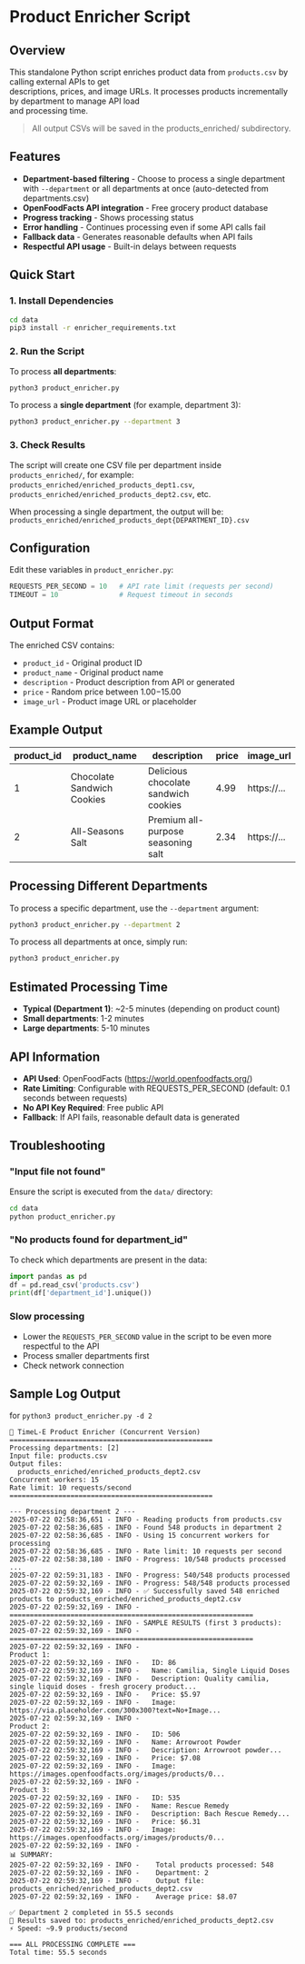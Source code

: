 # Product Enricher Script

## Overview
This standalone Python script enriches product data from `products.csv` by calling external APIs to get  
descriptions, prices, and image URLs. It processes products incrementally by department to manage API load  
and processing time.

> All output CSVs will be saved in the products_enriched/ subdirectory.

## Features
- **Department-based filtering** - Choose to process a single department with `--department` or all departments at once (auto-detected from departments.csv)
- **OpenFoodFacts API integration** - Free grocery product database
- **Progress tracking** - Shows processing status
- **Error handling** - Continues processing even if some API calls fail
- **Fallback data** - Generates reasonable defaults when API fails
- **Respectful API usage** - Built-in delays between requests

## Quick Start

### 1. Install Dependencies
```bash
cd data
pip3 install -r enricher_requirements.txt
```

### 2. Run the Script
To process **all departments**:
```bash
python3 product_enricher.py
```

To process a **single department** (for example, department 3):
```bash
python3 product_enricher.py --department 3
```

### 3. Check Results
The script will create one CSV file per department inside `products_enriched/`, for example:  
`products_enriched/enriched_products_dept1.csv`, `products_enriched/enriched_products_dept2.csv`, etc.

When processing a single department, the output will be:   
`products_enriched/enriched_products_dept{DEPARTMENT_ID}.csv`

## Configuration

Edit these variables in `product_enricher.py`:

```python
REQUESTS_PER_SECOND = 10   # API rate limit (requests per second)
TIMEOUT = 10               # Request timeout in seconds
```

## Output Format

The enriched CSV contains:
- `product_id` - Original product ID
- `product_name` - Original product name  
- `description` - Product description from API or generated
- `price` - Random price between $1.00-$15.00
- `image_url` - Product image URL or placeholder

## Example Output


| product_id | product_name               | description                          | price | image_url       |
|------------|----------------------------|--------------------------------------|-------|-----------------|
| 1          | Chocolate Sandwich Cookies | Delicious chocolate sandwich cookies | 4.99  | https://...     |
| 2          | All-Seasons Salt           | Premium all-purpose seasoning salt   | 2.34  | https://...     |


## Processing Different Departments

To process a specific department, use the `--department` argument:

```bash
python3 product_enricher.py --department 2
```
To process all departments at once, simply run:

```bash
python3 product_enricher.py
```

## Estimated Processing Time

- **Typical (Department 1)**: ~2-5 minutes (depending on product count)
- **Small departments**: 1-2 minutes
- **Large departments**: 5-10 minutes

## API Information

- **API Used**: OpenFoodFacts (https://world.openfoodfacts.org/)
- **Rate Limiting**: Configurable with REQUESTS_PER_SECOND (default: 0.1 seconds between requests)
- **No API Key Required**: Free public API
- **Fallback**: If API fails, reasonable default data is generated

## Troubleshooting

### "Input file not found"
Ensure the script is executed from the `data/` directory:
```bash
cd data
python product_enricher.py
```

### "No products found for department_id"
To check which departments are present in the data:
```python
import pandas as pd
df = pd.read_csv('products.csv')
print(df['department_id'].unique())
```

### Slow processing
- Lower the `REQUESTS_PER_SECOND` value in the script to be even more respectful to the API
- Process smaller departments first
- Check network connection

## Sample Log Output

for `python3 product_enricher.py -d 2`

```
🛒 TimeL-E Product Enricher (Concurrent Version)
==================================================
Processing departments: [2]
Input file: products.csv
Output files:
  products_enriched/enriched_products_dept2.csv
Concurrent workers: 15
Rate limit: 10 requests/second
==================================================

--- Processing department 2 ---
2025-07-22 02:58:36,651 - INFO - Reading products from products.csv
2025-07-22 02:58:36,685 - INFO - Found 548 products in department 2
2025-07-22 02:58:36,685 - INFO - Using 15 concurrent workers for processing
2025-07-22 02:58:36,685 - INFO - Rate limit: 10 requests per second
2025-07-22 02:58:38,180 - INFO - Progress: 10/548 products processed
...
2025-07-22 02:59:31,183 - INFO - Progress: 540/548 products processed
2025-07-22 02:59:32,169 - INFO - Progress: 548/548 products processed
2025-07-22 02:59:32,169 - INFO - ✅ Successfully saved 548 enriched products to products_enriched/enriched_products_dept2.csv
2025-07-22 02:59:32,169 - INFO -
============================================================
2025-07-22 02:59:32,169 - INFO - SAMPLE RESULTS (first 3 products):
2025-07-22 02:59:32,169 - INFO - ============================================================
2025-07-22 02:59:32,169 - INFO -
Product 1:
2025-07-22 02:59:32,169 - INFO -   ID: 86
2025-07-22 02:59:32,169 - INFO -   Name: Camilia, Single Liquid Doses
2025-07-22 02:59:32,169 - INFO -   Description: Quality camilia, single liquid doses - fresh grocery product...
2025-07-22 02:59:32,169 - INFO -   Price: $5.97
2025-07-22 02:59:32,169 - INFO -   Image: https://via.placeholder.com/300x300?text=No+Image...
2025-07-22 02:59:32,169 - INFO -
Product 2:
2025-07-22 02:59:32,169 - INFO -   ID: 506
2025-07-22 02:59:32,169 - INFO -   Name: Arrowroot Powder
2025-07-22 02:59:32,169 - INFO -   Description: Arrowroot powder...
2025-07-22 02:59:32,169 - INFO -   Price: $7.08
2025-07-22 02:59:32,169 - INFO -   Image: https://images.openfoodfacts.org/images/products/0...
2025-07-22 02:59:32,169 - INFO -
Product 3:
2025-07-22 02:59:32,169 - INFO -   ID: 535
2025-07-22 02:59:32,169 - INFO -   Name: Rescue Remedy
2025-07-22 02:59:32,169 - INFO -   Description: Bach Rescue Remedy...
2025-07-22 02:59:32,169 - INFO -   Price: $6.31
2025-07-22 02:59:32,169 - INFO -   Image: https://images.openfoodfacts.org/images/products/0...
2025-07-22 02:59:32,169 - INFO -
📊 SUMMARY:
2025-07-22 02:59:32,169 - INFO -    Total products processed: 548
2025-07-22 02:59:32,169 - INFO -    Department: 2
2025-07-22 02:59:32,169 - INFO -    Output file: products_enriched/enriched_products_dept2.csv
2025-07-22 02:59:32,169 - INFO -    Average price: $8.07

✅ Department 2 completed in 55.5 seconds
📁 Results saved to: products_enriched/enriched_products_dept2.csv
⚡ Speed: ~9.9 products/second

=== ALL PROCESSING COMPLETE ===
Total time: 55.5 seconds
```
